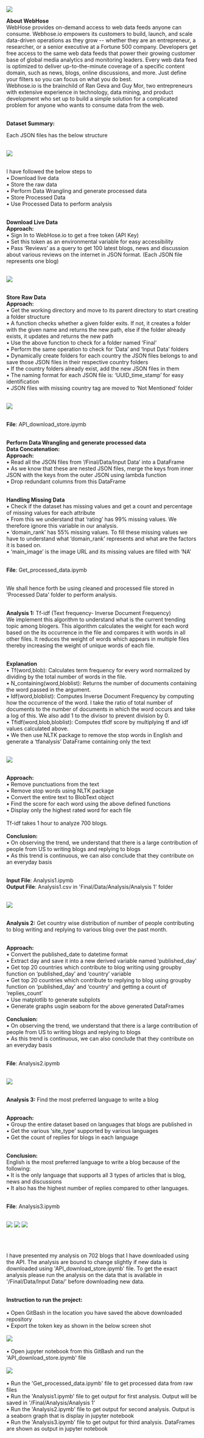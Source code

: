 
<img src="https://github.com/PrithviKamath/Live-Blog-Analysis/blob/master/Final/Extra/WebHose.io.png"></img> <br />

<b>About WebHose</b> <br />
WebHose provides on-demand access to web data feeds anyone can consume. Webhose.io empowers its customers to build, launch, and scale data-driven operations as they grow -- whether they are an entrepreneur, a researcher, or a senior executive at a Fortune 500 company. Developers get free access to the same web data feeds that power their growing customer base of global media analytics and monitoring leaders. Every web data feed is optimized to deliver up-to-the-minute coverage of a specific content domain, such as news, blogs, online discussions, and more. Just define your filters so you can focus on what you do best.  <br />
Webhose.io is the brainchild of Ran Geva and Guy Mor, two entrepreneurs with extensive experience in technology, data mining, and product development who set up to build a simple solution for a complicated problem for anyone who wants to consume data from the web. <br /> <br />

<b>Dataset Summary:</b> <br />

Each JSON files has the below structure <br /> <br />

<img src="https://github.com/PrithviKamath/Live-Blog-Analysis/blob/master/Final/Extra/Dataset%20Summary.PNG"></img> <br />  <br />

I have followed the below steps to  <br />
• Download live data <br />
• Store the raw data <br />
• Perform Data Wrangling and generate processed data <br />
• Store Processed Data <br />
• Use Processed Data to perform analysis <br /> <br />

<b>Download Live Data</b> <br />
<b>Approach:</b> <br />
• Sign In to WebHose.io to get a free token (API Key) <br />
• Set this token as an environmental variable for easy accessibility <br />
• Pass ‘Reviews’ as a query to get 100 latest blogs, news and discussion about various reviews on the internet in JSON format. (Each JSON file represents one blog) <br /> <br />

<img src="https://github.com/PrithviKamath/Live-Blog-Analysis/blob/master/Final/Extra/Download%20Data.PNG"></img> <br /> <br />

<b>Store Raw Data</b> <br />
<b>Approach:</b> <br />
• Get the working directory and move to its parent directory to start creating a folder structure <br />
• A function checks whether a given folder exits. If not, it creates a folder with the given name and returns the new path, else if the folder already exists, it updates and returns the new path <br />
• Use the above function to check for a folder named ‘Final’ <br />
• Perform the same operation to check for ‘Data’ and ‘Input Data’ folders <br />
• Dynamically create folders for each country the JSON files belongs to and save those JSON files in their respective country folders <br />
• If the country folders already exist, add the new JSON files in them <br />
• The naming format for each JSON file is: ‘UUID_time_stamp’ for easy identification <br />
• JSON files with missing country tag are moved to ‘Not Mentioned’ folder <br /> <br />

<img src="https://github.com/PrithviKamath/Live-Blog-Analysis/blob/master/Final/Extra/Data%20Storage.PNG"></img> <br /> <br />

<b>File</b>: API_download_store.ipymb <br /> <br />

<b>Perform Data Wrangling and generate processed data</b> <br />
<b>Data Concatenation:</b> <br />
<b>Approach:</b> <br />
• Read all the JSON files from ‘/Final/Data/Input Data’ into a DataFrame <br />
• As we know that these are nested JSON files, merge the keys from inner JSON with the keys from the outer JSON using lambda function <br />
• Drop redundant columns from this DataFrame <br /> <br />

<b>Handling Missing Data</b> <br />
• Check if the dataset has missing values and get a count and percentage of missing values for each attribute <br />
• From this we understand that ‘rating’ has 99% missing values. We therefore ignore this variable in our analysis. <br />
• ‘domain_rank’ has 55% missing values. To fill these missing values we have to understand what ‘domain_rank’ represents and what are the factors it is based on.  <br />
• ‘main_image’ is the image URL and its missing values are filled with ‘NA’ <br /> <br />

<b>File</b>: Get_processed_data.ipymb <br /> <br />

We shall hence forth be using cleaned and processed file stored in 'Processed Data' folder to perform analysis. <br /> <br />

<b>Analysis 1:</b> Tf-idf (Text frequency- Inverse Document Frequency) <br />
We implement this algorithm to understand what is the current trending topic among blogers. This algorithm calculates the weight for each word based on the its occurrence in the file and compares it with words in all other files. It reduces the weight of words which appears in multiple files thereby increasing the weight of unique words of each file. <br /> <br />

<b>Explanation</b> <br />
• Tf(word,blob): Calculates term frequency for every word normalized by dividing by the total number of words in the file. <br />
• N_containing(word,bloblist): Returns the number of documents containing the word passed in the argument. <br />
• Idf(word,bloblist): Computes Inverse Document Frequency by computing how the occurrence of the word. I take the ratio of total number of documents to the number of documents in which the word occurs and take a log of this. We also add 1 to the divisor to prevent division by 0. <br />
• Tfidf(word,blob,bloblist): Computes tfidf score by multiplying tf and idf values calculated above. <br />
• We then use NLTK package to remove the stop words in English and generate a ‘tfanalysis’ DataFrame containing only the text  <br /> <br />

<img src="https://github.com/PrithviKamath/Live-Blog-Analysis/blob/master/Final/Extra/tf-idf.PNG"></img>  <br /> <br />

<b>Approach:</b> <br />
• Remove punctuations from the text <br />
• Remove stop words using NLTK package <br />
• Convert the entire text to BlobText object <br />
• Find the score for each word using the above defined functions <br />
• Display only the highest rated word for each file <br />
 <br />
Tf-idf takes 1 hour to analyze 700 blogs. <br /> <br />
<b>Conclusion:</b> <br />
• On observing the trend, we understand that there is a large contribution of people from US to writing blogs and replying to blogs <br />
• As this trend is continuous, we can also conclude that they contribute on an everyday basis <br /> <br />

<b>Input File</b>: Analysis1.ipymb <br />
<b>Output File</b>: Analysis1.csv in 'Final/Data/Analysis/Analysis 1' folder<br /> <br />

<img src="https://github.com/PrithviKamath/Live-Blog-Analysis/blob/master/Final/Analysis/Analysis%201/Analysis%201.PNG"></img>  <br /> <br />

<b>Analysis 2:</b> Get country wise distribution of number of people contributing to blog writing and replying to various blog over the past month. <br /> <br />

<b>Approach:</b> <br />
• Convert the published_date to datetime format <br />
• Extract day and save it into a new derived variable named ‘published_day’ <br />
• Get top 20 countries which contribute to blog writing using groupby function on ‘published_day’ and ‘country’ variable <br />
• Get top 20 countries which contribute to replying to blog using groupby function on ‘published_day’ and ‘country’ and getting a count of ‘replies_count’ <br />
• Use matplotlib to generate subplots <br />
• Generate graphs usgin seaborn for the above generated DataFrames <br /> <br />
<b>Conclusion:</b> <br />
• On observing the trend, we understand that there is a large contribution of people from US to writing blogs and replying to blogs <br />
• As this trend is continuous, we can also conclude that they contribute on an everyday basis <br /> <br />

<b>File</b>: Analysis2.ipymb <br /> <br />

<img src="https://github.com/PrithviKamath/Live-Blog-Analysis/blob/master/Final/Analysis/Analysis%202/Analysis%202.PNG"></img>    <br /> <br />

<b>Analysis 3:</b> Find the most preferred language to write a blog <br /> <br />

<b>Approach:</b> <br />
• Group the entire dataset based on languages that blogs are published in <br />
• Get the various ‘site_type’ supported by various languages <br />
• Get the count of replies for blogs in each language <br /> <br />

<b>Conclusion:</b> <br />
English is the most preferred language to write a blog because of the following: <br />
• It is the only language that supports all 3 types of articles that is blog, news and discussions <br />
• It also has the highest number of replies compared to other languages. <br /> <br />

<b>File</b>: Analysis3.ipymb <br /> <br />

<img src="https://github.com/PrithviKamath/Live-Blog-Analysis/blob/master/Final/Analysis/Analysis%203/Analysis%203_1.PNG"></img>
<img src="https://github.com/PrithviKamath/Live-Blog-Analysis/blob/master/Final/Analysis/Analysis%203/Analysis%203_2.PNG"></img>
<img src="https://github.com/PrithviKamath/Live-Blog-Analysis/blob/master/Final/Analysis/Analysis%203/Analysis%203_3.PNG"></img>

 <br /> <br />

I have presented my analysis on 702 blogs that I have downloaded using the API. The analysis are bound to change slightly if new data is downloaded using 'API_download_store.ipymb' file. To get the exact analysis please run the analysis on the data that is available in '/Final/Data/Input Data/' before downloading new data.  <br />  <br />

<b>Instruction to run the project:</b> <br /> <br />
• Open GitBash in the location you have saved the above downloaded repository  <br />
• Export the token key as shown in the below screen shot <br /> <br />
<img src="https://github.com/PrithviKamath/Live-Blog-Analysis/blob/master/Final/Extra/API_key_instruction.PNG"></img> <br /><br />
• Open jupyter notebook from this GitBash and run the 'API_download_store.ipymb' file <br /> <br />
<img src="https://github.com/PrithviKamath/Live-Blog-Analysis/blob/master/Final/Extra/Jupyter_notebook.PNG"></img> <br /><br />
• Run the 'Get_processed_data.ipymb' file to get processed data from raw files <br />
• Run the 'Analysis1.ipymb' file to get output for first analysis. Output will be saved in '/Final/Analysis/Analysis 1' <br />
• Run the 'Analysis2.ipymb' file to get output for second analysis. Output is a seaborn graph that is display in jupyter notebook <br />
• Run the 'Analysis3.ipymb' file to get output for third analysis. DataFrames are shown as output in jupyter notebook <br />
